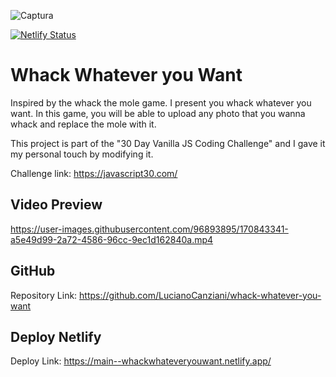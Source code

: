 ![Captura](https://user-images.githubusercontent.com/96893895/170833791-5d28e049-3b67-4f14-958b-858ce3a7ad7a.PNG)

[![Netlify Status](https://api.netlify.com/api/v1/badges/b6517030-8405-4448-bf2e-7ca2eac212ff/deploy-status)](https://app.netlify.com/sites/whackwhateveryouwant/deploys)

# Whack Whatever you Want

Inspired by the whack the mole game. I present you whack whatever you want. In this game, you will be able to upload any photo that you wanna whack and replace the mole with it.

This project is part of the "30 Day Vanilla JS Coding Challenge" and I gave it my personal touch by modifying it.

Challenge link: https://javascript30.com/

## Video Preview

https://user-images.githubusercontent.com/96893895/170843341-a5e49d99-2a72-4586-96cc-9ec1d162840a.mp4

## GitHub 

Repository Link: https://github.com/LucianoCanziani/whack-whatever-you-want

## Deploy Netlify

Deploy Link: https://main--whackwhateveryouwant.netlify.app/
